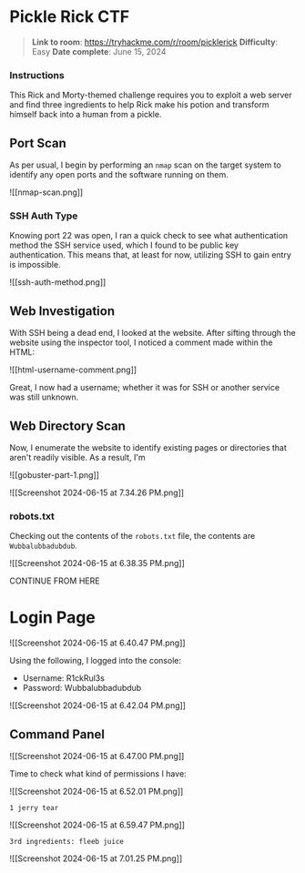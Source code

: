 # Pickle Rick CTF

> **Link to room**: https://tryhackme.com/r/room/picklerick
> **Difficulty**: Easy
> **Date complete**: June 15, 2024

### Instructions

This Rick and Morty-themed challenge requires you to exploit a web server and find three ingredients to help Rick make his potion and transform himself back into a human from a pickle.

## Port Scan

As per usual, I begin by performing an `nmap` scan on the target system to identify any open ports and the software running on them.

![[nmap-scan.png]]

### SSH Auth Type

Knowing port 22 was open, I ran a quick check to see what authentication method the SSH service used, which I found to be public key authentication. This means that, at least for now, utilizing SSH to gain entry is impossible.

![[ssh-auth-method.png]]

## Web Investigation

With SSH being a dead end, I looked at the website. After sifting through the website using the inspector tool, I noticed a comment made within the HTML:

![[html-username-comment.png]]

Great, I now had a username; whether it was for SSH or another service was still unknown.

## Web Directory Scan

Now, I enumerate the website to identify existing pages or directories that aren't readily visible. As a result, I'm 

![[gobuster-part-1.png]]

![[Screenshot 2024-06-15 at 7.34.26 PM.png]]

### robots.txt

Checking out the contents of the `robots.txt` file, the contents are `Wubbalubbadubdub`.

![[Screenshot 2024-06-15 at 6.38.35 PM.png]]


CONTINUE FROM HERE
# Login Page

![[Screenshot 2024-06-15 at 6.40.47 PM.png]]

Using the following, I logged into the console:
- Username: R1ckRul3s
- Password: Wubbalubbadubdub

![[Screenshot 2024-06-15 at 6.42.04 PM.png]]

## Command Panel

![[Screenshot 2024-06-15 at 6.47.00 PM.png]]

Time to check what kind of permissions I have:

![[Screenshot 2024-06-15 at 6.52.01 PM.png]]

```
1 jerry tear
```

![[Screenshot 2024-06-15 at 6.59.47 PM.png]]

```
3rd ingredients: fleeb juice
```

![[Screenshot 2024-06-15 at 7.01.25 PM.png]]